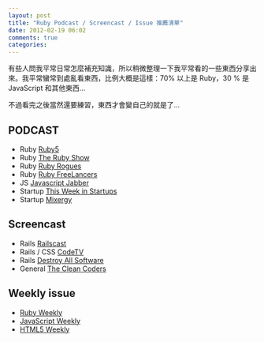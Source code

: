 ```yaml
---
layout: post
title: "Ruby Podcast / Screencast / Issue 推薦清單"
date: 2012-02-19 06:02
comments: true
categories: 
---
```


有些人問我平常日常怎麼補充知識，所以稍微整理一下我平常看的一些東西分享出來。我平常蠻常到處亂看東西，比例大概是這樣：70% 以上是 Ruby，30 % 是 JavaScript 和其他東西…

不過看完之後當然還要練習，東西才會變自己的就是了...


## PODCAST

* Ruby [Ruby5](http://ruby5.envylabs.com/)
* Ruby [The Ruby Show](http://rubyshow.com/)
* Ruby [Ruby Rogues](http://rubyrogues.com/)
* Ruby [Ruby FreeLancers](http://rubyfreelancers.com/)
* JS [Javascript Jabber](http://javascriptjabber.com/)
* Startup [This Week in Startups](http://www.thisweekinstartups.com/)
* Startup [Mixergy](http://mixergy.com/)

## Screencast

* Rails [Railscast](http://railscasts.com/)
* Rails / CSS [CodeTV](http://www.codeschool.com/code_tv)
* Rails [Destroy All Software](https://www.destroyallsoftware.com/screencasts)
* General [The Clean Coders](http://www.cleancoders.com/)

## Weekly issue

* [Ruby Weekly](http://rubyweekly.com/)
* [JavaScript Weekly](http://javascriptweekly.com/)
* [HTML5 Weekly](http://html5weekly.com/)

